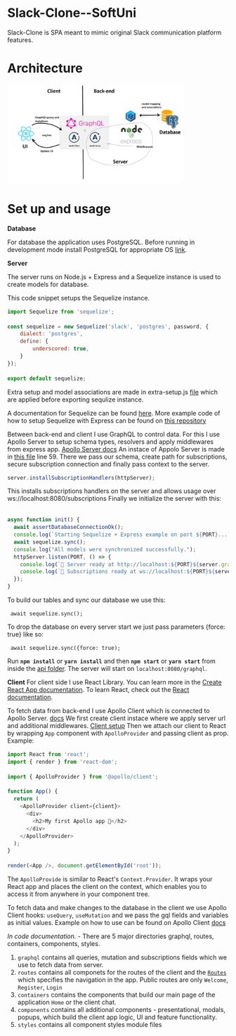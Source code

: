 # Slack-Clone--SoftUni
 
Slack-Clone is SPA meant to mimic original Slack communication platform features.

# Architecture

<img src="./App-Architecture.jpg" width="400px" /><br>

# Set up and usage

**Database**

For database the application uses PostgreSQL. 
Before running in development mode install PostgreSQL for appropriate OS [link](https://www.postgresql.org/download/).

**Server**

The server runs on Node.js + Express and a Sequelize instance is used to create models for database.

This code snippet setups the Sequelize instance.
```js
import Sequelize from 'sequelize';

const sequelize = new Sequelize('slack', 'postgres', password, {
    dialect: 'postgres',
	define: {
		underscored: true,
	}
});

export default sequelize;
```

Extra setup and model associations are made in extra-setup.js [file](https://github.com/MartinPetrakiev/Slack-Clone--SoftUni/blob/main/server/models/extra-setup.js)
which are applied before exporting sequlize instance.

A documentation for Sequelize can be found [here](https://sequelize.org/master/).
More example code of how to setup Sequelize with Express can be found on [this repository](https://github.com/sequelize/express-example)

Between back-end and client I use GraphQL to control data. 
For this I use Apollo Server to setup schema types, resolvers and apply middlewares from express app. [Apollo Server docs](https://www.apollographql.com/docs/apollo-server/)
An instace of Appolo Server is made in [this file](https://github.com/MartinPetrakiev/Slack-Clone--SoftUni/blob/main/server/index.js) line 59.
There we pass our schema, create path for subscriptions, secure subscription connection and finally pass context to the server.
```js
server.installSubscriptionHandlers(httpServer);
```
This installs subscriptions handlers on the server and allows usage over ws://localhost:8080/subscriptions
Finally we initialize the server with this:
```js

async function init() {
  await assertDatabaseConnectionOk();
  console.log(`Starting Sequelize + Express example on port ${PORT}...`);
  await sequelize.sync();
  console.log("All models were synchronized successfully.");
  httpServer.listen(PORT, () => {
    console.log(`🚀 Server ready at http://localhost:${PORT}${server.graphqlPath}`);
    console.log(`🚀 Subscriptions ready at ws://localhost:${PORT}${server.subscriptionsPath}`);
  });
}
```
To build our tables and sync our database we use this:
```
 await sequelize.sync();
```
To drop the database on every server start we just pass parameters {force: true} like so:
```
 await sequelize.sync({force: true);
```

Run **`npm install`** or **`yarn install`** and then **`npm start`** or **`yarn start`** from inside the [api folder](https://github.com/MartinPetrakiev/Slack-Clone--SoftUni/tree/main/server). The server will start on `localhost:8080/graphql`.

**Client**
For client side I use React Library.
You can learn more in the [Create React App documentation](https://facebook.github.io/create-react-app/docs/getting-started).
To learn React, check out the [React documentation](https://reactjs.org/).

To fetch data from back-end I use Apollo Client which is connected to Apollo Server. [docs](https://www.apollographql.com/docs/react/)
We first create client instace where we apply server url and additional middlewares. [Client setup](https://github.com/MartinPetrakiev/Slack-Clone--SoftUni/blob/main/client/src/apollo.js)
Тhen we attach our client to React by wrapping `App` component with `ApolloProvider` and passing client as prop.
Example:
```js
import React from 'react';
import { render } from 'react-dom';

import { ApolloProvider } from '@apollo/client';

function App() {
  return (
    <ApolloProvider client={client}>
      <div>
        <h2>My first Apollo app 🚀</h2>
      </div>
    </ApolloProvider>
  );
}

render(<App />, document.getElementById('root'));
```
The `ApolloProvide` is similar to React's `Context.Provider`. It wraps your React app and places the client on the context, which enables you to access it from anywhere in your component tree.

To fetch data and make changes to the database in the client we use Apollo Client hooks:
`useQuery`, `useMutation` and we pass the gql fields and variables as initial values.
Example on how to use can be found on Apollo Client [docs](https://www.apollographql.com/docs/react/data/queries/)

*In code documentation.*
 	- There are 5 major directories graphql, routes, containers, components, styles.
1. `graphql` contains all queries, mutation and subscriptions fields which we use to fetch data from server.
2. `routes` contains all componets for the routes of the client and the [`Routes`](https://github.com/MartinPetrakiev/Slack-Clone--SoftUni/blob/main/client/src/routes/index.js) which specifies the navigation in the app. Public routes are only `Welcome`, `Register`, `Login`
3. `containers` contains the components that build our main page of the application `Home` or the client chat.
4. `components` contains all additional components - presentational, modals, popups, which build the client app logic, UI and feature functionality.
5. `styles` contains all component styles module files
